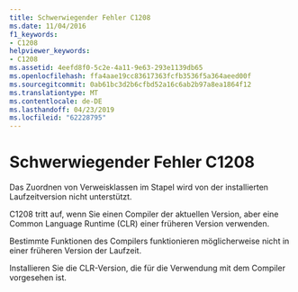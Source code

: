```yaml
---
title: Schwerwiegender Fehler C1208
ms.date: 11/04/2016
f1_keywords:
- C1208
helpviewer_keywords:
- C1208
ms.assetid: 4eefd8f0-5c2e-4a11-9e63-293e1139db65
ms.openlocfilehash: ffa4aae19cc83617363fcfb3536f5a364aeed00f
ms.sourcegitcommit: 0ab61bc3d2b6cfbd52a16c6ab2b97a8ea1864f12
ms.translationtype: MT
ms.contentlocale: de-DE
ms.lasthandoff: 04/23/2019
ms.locfileid: "62228795"
---
```

# <a name="fatal-error-c1208"></a>Schwerwiegender Fehler C1208

Das Zuordnen von Verweisklassen im Stapel wird von der installierten Laufzeitversion nicht unterstützt.

C1208 tritt auf, wenn Sie einen Compiler der aktuellen Version, aber eine Common Language Runtime (CLR) einer früheren Version verwenden.

Bestimmte Funktionen des Compilers funktionieren möglicherweise nicht in einer früheren Version der Laufzeit.

Installieren Sie die CLR-Version, die für die Verwendung mit dem Compiler vorgesehen ist.